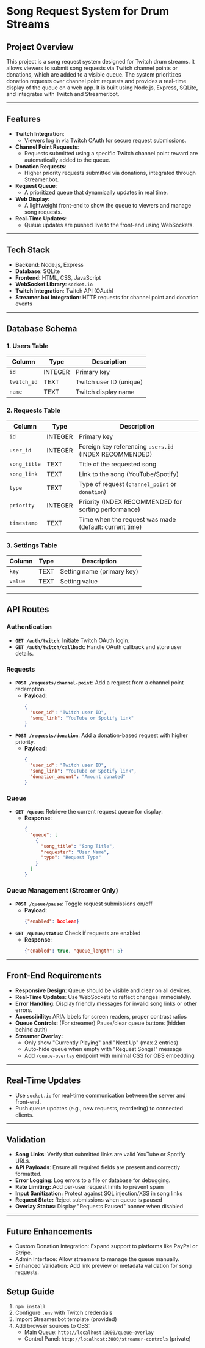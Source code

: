 # Song Request System for Drum Streams

## Project Overview
This project is a song request system designed for Twitch drum streams. It allows viewers to submit song requests via Twitch channel points or donations, which are added to a visible queue. The system prioritizes donation requests over channel point requests and provides a real-time display of the queue on a web app. It is built using Node.js, Express, SQLite, and integrates with Twitch and Streamer.bot.

---

## Features
- **Twitch Integration**: 
  - Viewers log in via Twitch OAuth for secure request submissions.
- **Channel Point Requests**: 
  - Requests submitted using a specific Twitch channel point reward are automatically added to the queue.
- **Donation Requests**: 
  - Higher priority requests submitted via donations, integrated through Streamer.bot.
- **Request Queue**: 
  - A prioritized queue that dynamically updates in real time.
- **Web Display**: 
  - A lightweight front-end to show the queue to viewers and manage song requests.
- **Real-Time Updates**: 
  - Queue updates are pushed live to the front-end using WebSockets.

---

## Tech Stack
- **Backend**: Node.js, Express
- **Database**: SQLite
- **Frontend**: HTML, CSS, JavaScript
- **WebSocket Library**: `socket.io`
- **Twitch Integration**: Twitch API (OAuth)
- **Streamer.bot Integration**: HTTP requests for channel point and donation events

---

## Database Schema
### 1. Users Table
| Column      | Type    | Description                    |
|-------------|---------|--------------------------------|
| `id`        | INTEGER | Primary key                   |
| `twitch_id` | TEXT    | Twitch user ID (unique)       |
| `name`      | TEXT    | Twitch display name           |

### 2. Requests Table
| Column        | Type    | Description                                                |
|---------------|---------|------------------------------------------------------------|
| `id`          | INTEGER | Primary key                                               |
| `user_id`     | INTEGER | Foreign key referencing `users.id` (INDEX RECOMMENDED)    |
| `song_title`  | TEXT    | Title of the requested song                                |
| `song_link`   | TEXT    | Link to the song (YouTube/Spotify)                        |
| `type`        | TEXT    | Type of request (`channel_point` or `donation`)           |
| `priority`    | INTEGER | Priority (INDEX RECOMMENDED for sorting performance)      |
| `timestamp`   | TEXT    | Time when the request was made (default: current time)    |

### 3. Settings Table
| Column     | Type    | Description                 |
|------------|---------|-----------------------------|
| `key`      | TEXT    | Setting name (primary key) |
| `value`    | TEXT    | Setting value              |

---

## API Routes
### Authentication
- **`GET /auth/twitch`**: Initiate Twitch OAuth login.
- **`GET /auth/twitch/callback`**: Handle OAuth callback and store user details.

### Requests
- **`POST /requests/channel-point`**: Add a request from a channel point redemption.
  - **Payload**:
    ```json
    {
      "user_id": "Twitch user ID",
      "song_link": "YouTube or Spotify link"
    }
    ```
- **`POST /requests/donation`**: Add a donation-based request with higher priority.
  - **Payload**:
    ```json
    {
      "user_id": "Twitch user ID",
      "song_link": "YouTube or Spotify link",
      "donation_amount": "Amount donated"
    }
    ```

### Queue
- **`GET /queue`**: Retrieve the current request queue for display.
  - **Response**:
    ```json
    {
      "queue": [
        {
          "song_title": "Song Title",
          "requester": "User Name",
          "type": "Request Type"
        }
      ]
    }
    ```

### Queue Management (Streamer Only)
- **`POST /queue/pause`**: Toggle request submissions on/off
  - **Payload**: 
    ```json
    {"enabled": boolean}
    ```
- **`GET /queue/status`**: Check if requests are enabled
  - **Response**:
    ```json
    {"enabled": true, "queue_length": 5}
    ```

---

## Front-End Requirements
- **Responsive Design**: Queue should be visible and clear on all devices.
- **Real-Time Updates**: Use WebSockets to reflect changes immediately.
- **Error Handling**: Display friendly messages for invalid song links or other errors.
- **Accessibility:** ARIA labels for screen readers, proper contrast ratios
- **Queue Controls:** (For streamer) Pause/clear queue buttons (hidden behind auth)
- **Streamer Overlay:** 
  - Only show "Currently Playing" and "Next Up" (max 2 entries)
  - Auto-hide queue when empty with "Request Songs!" message
  - Add `/queue-overlay` endpoint with minimal CSS for OBS embedding

---

## Real-Time Updates
- Use `socket.io` for real-time communication between the server and front-end.
- Push queue updates (e.g., new requests, reordering) to connected clients.

---

## Validation
- **Song Links**: Verify that submitted links are valid YouTube or Spotify URLs.
- **API Payloads**: Ensure all required fields are present and correctly formatted.
- **Error Logging**: Log errors to a file or database for debugging.
- **Rate Limiting:** Add per-user request limits to prevent spam
- **Input Sanitization:** Protect against SQL injection/XSS in song links
- **Request State:** Reject submissions when queue is paused
- **Overlay Status:** Display "Requests Paused" banner when disabled

---

## Future Enhancements
- Custom Donation Integration: Expand support to platforms like PayPal or Stripe.
- Admin Interface: Allow streamers to manage the queue manually.
- Enhanced Validation: Add link preview or metadata validation for song requests.

## Setup Guide

1. `npm install` 
2. Configure `.env` with Twitch credentials
3. Import Streamer.bot template (provided)
4. Add browser sources to OBS:
   - Main Queue: `http://localhost:3000/queue-overlay`
   - Control Panel: `http://localhost:3000/streamer-controls` (private)
